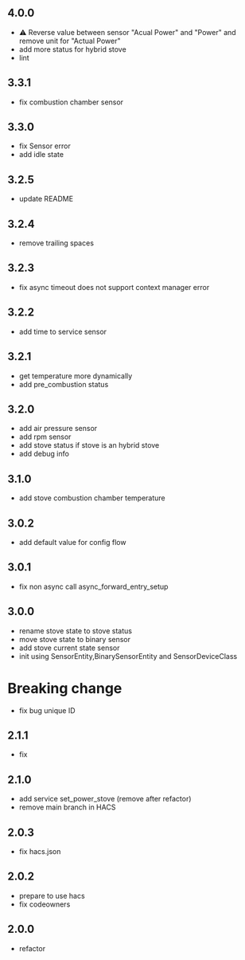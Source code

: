 4.0.0
----
- :warning: Reverse value between sensor "Acual Power" and "Power" and remove unit for "Actual Power"
- add more status for hybrid stove
- lint

3.3.1
----
- fix combustion chamber sensor

3.3.0
----

- fix Sensor error
- add idle state

3.2.5
----

- update README

3.2.4
----

- remove trailing spaces

3.2.3
----

- fix async timeout does not support context manager error

3.2.2
----

- add time to service sensor

3.2.1
----

- get temperature more dynamically
- add pre_combustion status

3.2.0
----

- add air pressure sensor
- add rpm sensor
- add stove status if stove is an hybrid stove
- add debug info

3.1.0
----

- add stove combustion chamber temperature

3.0.2
----

- add default value for config flow

3.0.1
----

- fix non async call async_forward_entry_setup

3.0.0
----

- rename stove state to stove status
- move stove state to binary sensor
- add stove current state sensor
- init using SensorEntity,BinarySensorEntity and SensorDeviceClass
# Breaking change
- fix bug unique ID

2.1.1
-----

- fix

2.1.0
-----

- add service set_power_stove (remove after refactor)
- remove main branch in HACS

2.0.3
-----

- fix hacs.json

2.0.2
-----
- prepare to use hacs
- fix codeowners

2.0.0
-----

- refactor
